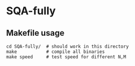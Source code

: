 # SQA-fully

## Makefile usage

```
cd SQA-fully/  # should work in this directory
make           # compile all binaries
make speed     # test speed for different N,M
```

